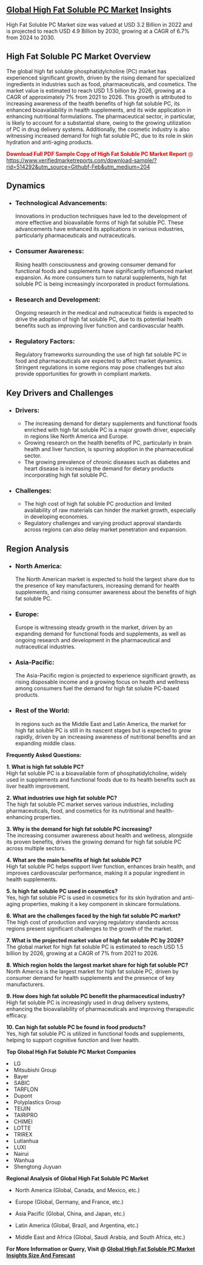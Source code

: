 <h2><a href="https://www.verifiedmarketreports.com/download-sample/?rid=514292&amp;utm_source=Githubf&amp;utm_medium=204" target="_blank">Global High Fat Soluble PC Market</a> Insights</h2><p>High Fat Soluble PC Market size was valued at USD 3.2 Billion in 2022 and is projected to reach USD 4.9 Billion by 2030, growing at a CAGR of 6.7% from 2024 to 2030.</p><p> <h2>High Fat Soluble PC Market Overview</h2> <p>The global high fat soluble phosphatidylcholine (PC) market has experienced significant growth, driven by the rising demand for specialized ingredients in industries such as food, pharmaceuticals, and cosmetics. The market value is estimated to reach USD 1.5 billion by 2026, growing at a CAGR of approximately 7% from 2021 to 2026. This growth is attributed to increasing awareness of the health benefits of high fat soluble PC, its enhanced bioavailability in health supplements, and its wide application in enhancing nutritional formulations. The pharmaceutical sector, in particular, is likely to account for a substantial share, owing to the growing utilization of PC in drug delivery systems. Additionally, the cosmetic industry is also witnessing increased demand for high fat soluble PC, due to its role in skin hydration and anti-aging products. <p><span class=""><span style="color: #ff0000;"><strong>Download Full PDF Sample Copy of High Fat Soluble PC Market Report</strong> @ </span><a href="https://www.verifiedmarketreports.com/download-sample/?rid=514292&amp;utm_source=Githubf-Feb&amp;utm_medium=204" target="_blank">https://www.verifiedmarketreports.com/download-sample/?rid=514292&amp;utm_source=Githubf-Feb&amp;utm_medium=204</a></span></p> <h2>Dynamics</h2> <ul> <li><h3>Technological Advancements:</h3> Innovations in production techniques have led to the development of more effective and bioavailable forms of high fat soluble PC. These advancements have enhanced its applications in various industries, particularly pharmaceuticals and nutraceuticals.</li> <li><h3>Consumer Awareness:</h3> Rising health consciousness and growing consumer demand for functional foods and supplements have significantly influenced market expansion. As more consumers turn to natural supplements, high fat soluble PC is being increasingly incorporated in product formulations.</li> <li><h3>Research and Development:</h3> Ongoing research in the medical and nutraceutical fields is expected to drive the adoption of high fat soluble PC, due to its potential health benefits such as improving liver function and cardiovascular health.</li> <li><h3>Regulatory Factors:</h3> Regulatory frameworks surrounding the use of high fat soluble PC in food and pharmaceuticals are expected to affect market dynamics. Stringent regulations in some regions may pose challenges but also provide opportunities for growth in compliant markets.</li> </ul> <h2>Key Drivers and Challenges</h2> <ul> <li><h3>Drivers:</h3> <ul> <li>The increasing demand for dietary supplements and functional foods enriched with high fat soluble PC is a major growth driver, especially in regions like North America and Europe.</li> <li>Growing research on the health benefits of PC, particularly in brain health and liver function, is spurring adoption in the pharmaceutical sector.</li> <li>The growing prevalence of chronic diseases such as diabetes and heart disease is increasing the demand for dietary products incorporating high fat soluble PC.</li> </ul> </li> <li><h3>Challenges:</h3> <ul> <li>The high cost of high fat soluble PC production and limited availability of raw materials can hinder the market growth, especially in developing economies.</li> <li>Regulatory challenges and varying product approval standards across regions can also delay market penetration and expansion.</li> </ul> </li> </ul> <h2>Region Analysis</h2> <ul> <li><h3>North America:</h3> The North American market is expected to hold the largest share due to the presence of key manufacturers, increasing demand for health supplements, and rising consumer awareness about the benefits of high fat soluble PC.</li> <li><h3>Europe:</h3> Europe is witnessing steady growth in the market, driven by an expanding demand for functional foods and supplements, as well as ongoing research and development in the pharmaceutical and nutraceutical industries.</li> <li><h3>Asia-Pacific:</h3> The Asia-Pacific region is projected to experience significant growth, as rising disposable income and a growing focus on health and wellness among consumers fuel the demand for high fat soluble PC-based products.</li> <li><h3>Rest of the World:</h3> In regions such as the Middle East and Latin America, the market for high fat soluble PC is still in its nascent stages but is expected to grow rapidly, driven by an increasing awareness of nutritional benefits and an expanding middle class.</li> </ul> <p><strong>Frequently Asked Questions:</strong></p> <p><strong>1. What is high fat soluble PC?</strong><br>High fat soluble PC is a bioavailable form of phosphatidylcholine, widely used in supplements and functional foods due to its health benefits such as liver health improvement.</p> <p><strong>2. What industries use high fat soluble PC?</strong><br>The high fat soluble PC market serves various industries, including pharmaceuticals, food, and cosmetics for its nutritional and health-enhancing properties.</p> <p><strong>3. Why is the demand for high fat soluble PC increasing?</strong><br>The increasing consumer awareness about health and wellness, alongside its proven benefits, drives the growing demand for high fat soluble PC across multiple sectors.</p> <p><strong>4. What are the main benefits of high fat soluble PC?</strong><br>High fat soluble PC helps support liver function, enhances brain health, and improves cardiovascular performance, making it a popular ingredient in health supplements.</p> <p><strong>5. Is high fat soluble PC used in cosmetics?</strong><br>Yes, high fat soluble PC is used in cosmetics for its skin hydration and anti-aging properties, making it a key component in skincare formulations.</p> <p><strong>6. What are the challenges faced by the high fat soluble PC market?</strong><br>The high cost of production and varying regulatory standards across regions present significant challenges to the growth of the market.</p> <p><strong>7. What is the projected market value of high fat soluble PC by 2026?</strong><br>The global market for high fat soluble PC is estimated to reach USD 1.5 billion by 2026, growing at a CAGR of 7% from 2021 to 2026.</p> <p><strong>8. Which region holds the largest market share for high fat soluble PC?</strong><br>North America is the largest market for high fat soluble PC, driven by consumer demand for health supplements and the presence of key manufacturers.</p> <p><strong>9. How does high fat soluble PC benefit the pharmaceutical industry?</strong><br>High fat soluble PC is increasingly used in drug delivery systems, enhancing the bioavailability of pharmaceuticals and improving therapeutic efficacy.</p> <p><strong>10. Can high fat soluble PC be found in food products?</strong><br>Yes, high fat soluble PC is utilized in functional foods and supplements, helping to support cognitive function and liver health.</p> </p><p><strong>Top Global High Fat Soluble PC Market Companies</strong></p><div data-test-id=""><p><li>LG</li><li> Mitsubishi Group</li><li> Bayer</li><li> SABIC</li><li> TARFLON</li><li> Dupont</li><li> Polyplastics Group</li><li> TEIJIN</li><li> TAIRIPRO</li><li> CHIMEI</li><li> LOTTE</li><li> TRIREX</li><li> Lutianhua</li><li> LUXI</li><li> Nairui</li><li> Wanhua</li><li> Shengtong Juyuan</li></p><div><strong>Regional Analysis of&nbsp;Global High Fat Soluble PC Market</strong></div><ul><li dir="ltr"><p dir="ltr">North America&nbsp;(Global, Canada, and Mexico, etc.)</p></li><li dir="ltr"><p dir="ltr">Europe (Global, Germany, and France, etc.)</p></li><li dir="ltr"><p dir="ltr">Asia Pacific&nbsp;(Global, China, and Japan, etc.)</p></li><li dir="ltr"><p dir="ltr">Latin America&nbsp;(Global, Brazil, and Argentina, etc.)</p></li><li dir="ltr">Middle East and Africa&nbsp;(Global, Saudi Arabia, and South Africa, etc.)</li></ul><p><strong>For More Information or Query, Visit @&nbsp;</strong><strong><a href="https://www.verifiedmarketreports.com/product/high-fat-soluble-pc-market/?utm_source=Githubf&amp;utm_medium=204" target="_blank">Global High Fat Soluble PC Market Insights Size And Forecast</a></strong></p></div>
